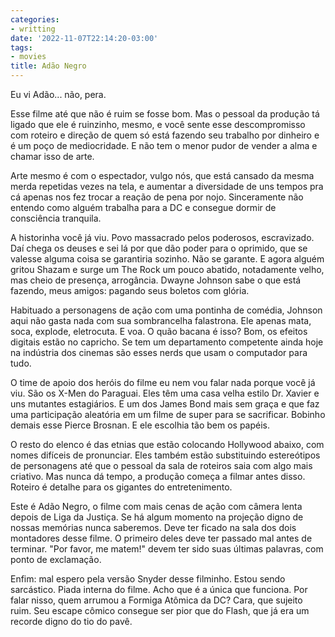 ```yaml
---
categories:
- writting
date: '2022-11-07T22:14:20-03:00'
tags:
- movies
title: Adão Negro
---
```


Eu vi Adão... não, pera.

Esse filme até que não é ruim se fosse bom. Mas o pessoal da produção tá ligado que ele é ruinzinho, mesmo, e você sente esse descompromisso com roteiro e direção de quem só está fazendo seu trabalho por dinheiro e é um poço de mediocridade. E não tem o menor pudor de vender a alma e chamar isso de arte.

Arte mesmo é com o espectador, vulgo nós, que está cansado da mesma merda repetidas vezes na tela, e aumentar a diversidade de uns tempos pra cá apenas nos fez trocar a reação de pena por nojo. Sinceramente não entendo como alguém trabalha para a DC e consegue dormir de consciência tranquila.

A historinha você já viu. Povo massacrado pelos poderosos, escravizado. Daí chega os deuses e sei lá por que dão poder para o oprimido, que se valesse alguma coisa se garantiria sozinho. Não se garante. E agora alguém gritou Shazam e surge um The Rock um pouco abatido, notadamente velho, mas cheio de presença, arrogância. Dwayne Johnson sabe o que está fazendo, meus amigos: pagando seus boletos com glória.

Habituado a personagens de ação com uma pontinha de comédia, Johnson aqui não gasta nada com sua sombrancelha falastrona. Ele apenas mata, soca, explode, eletrocuta. E voa. O quão bacana é isso? Bom, os efeitos digitais estão no capricho. Se tem um departamento competente ainda hoje na indústria dos cinemas são esses nerds que usam o computador para tudo.

O time de apoio dos heróis do filme eu nem vou falar nada porque você já viu. São os X-Men do Paraguai. Eles têm uma casa velha estilo Dr. Xavier e uns mutantes estagiários. E um dos James Bond mais sem graça e que faz uma participação aleatória em um filme de super para se sacrificar. Bobinho demais esse Pierce Brosnan. E ele escolhia tão bem os papéis.

O resto do elenco é das etnias que estão colocando Hollywood abaixo, com nomes difíceis de pronunciar. Eles também estão substituindo estereótipos de personagens até que o pessoal da sala de roteiros saia com algo mais criativo. Mas nunca dá tempo, a produção começa a filmar antes disso. Roteiro é detalhe para os gigantes do entretenimento.

Este é Adão Negro, o filme com mais cenas de ação com câmera lenta depois de Liga da Justiça. Se há algum momento na projeção digno de nossas memórias nunca saberemos. Deve ter ficado na sala dos dois montadores desse filme. O primeiro deles deve ter passado mal antes de terminar. "Por favor, me matem!" devem ter sido suas últimas palavras, com ponto de exclamação.

Enfim: mal espero pela versão Snyder desse filminho. Estou sendo sarcástico. Piada interna do filme. Acho que é a única que funciona. Por falar nisso, quem arrumou a Formiga Atômica da DC? Cara, que sujeito ruim. Seu escape cômico consegue ser pior que do Flash, que já era um recorde digno do tio do pavê.
